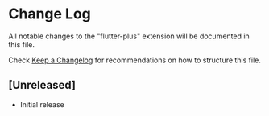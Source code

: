 # Change Log

All notable changes to the "flutter-plus" extension will be documented in this file.

Check [Keep a Changelog](http://keepachangelog.com/) for recommendations on how to structure this file.

## [Unreleased]

- Initial release